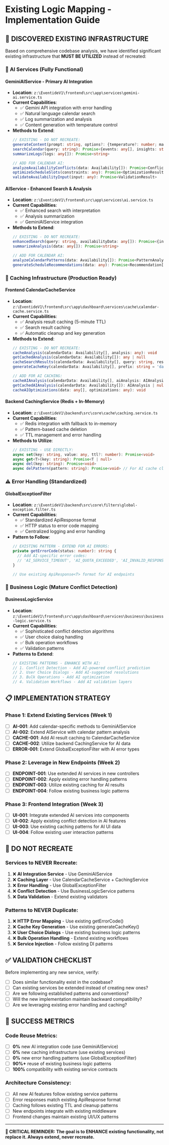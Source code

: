 # Existing Logic Mapping - Implementation Guide

## 🎯 **DISCOVERED EXISTING INFRASTRUCTURE**

Based on comprehensive codebase analysis, we have identified significant existing infrastructure that **MUST BE UTILIZED** instead of recreated:

### 🤖 **AI Services (Fully Functional)**

#### GeminiAIService - Primary AI Integration
- **Location**: `z:\EventideV1\frontend\src\app\services\gemini-ai.service.ts`
- **Current Capabilities**:
  - ✅ Gemini API integration with error handling
  - ✅ Natural language calendar search
  - ✅ Log summarization and analysis
  - ✅ Content generation with temperature control
- **Methods to Extend**:
  ```typescript
  // EXISTING - DO NOT RECREATE:
  generateContent(prompt: string, options?: {temperature?: number; maxOutputTokens?: number; systemInstruction?: string;}): Promise<string>
  searchCalendar(query: string): Promise<{events: any[], insights: string}>
  summarizeLogs(logs: any[]): Promise<string>
  
  // ADD FOR CALENDAR AI:
  analyzeAvailabilityConflicts(data: Availability[]): Promise<ConflictAnalysis>
  optimizeScheduleSlots(constraints: any): Promise<OptimizationResult>
  validateAvailabilityInput(input: any): Promise<ValidationResult>
  ```

#### AIService - Enhanced Search & Analysis
- **Location**: `z:\EventideV1\frontend\src\app\services\ai.service.ts`
- **Current Capabilities**:
  - ✅ Enhanced search with interpretation
  - ✅ Analysis summarization
  - ✅ GeminiAIService integration
- **Methods to Extend**:
  ```typescript
  // EXISTING - DO NOT RECREATE:
  enhancedSearch(query: string, availabilityData: any[]): Promise<{interpretation: string; searchCriteria: any; suggestions: string[];}>
  summarizeAnalysis(data: any[]): Promise<string>
  
  // ADD FOR CALENDAR AI:
  analyzeCalendarPatterns(data: Availability[]): Promise<PatternAnalysis>
  generateScheduleRecommendations(data: any): Promise<Recommendation[]>
  ```

### 💾 **Caching Infrastructure (Production Ready)**

#### Frontend CalendarCacheService
- **Location**: `z:\EventideV1\frontend\src\app\dashboard\services\cache\calendar-cache.service.ts`
- **Current Capabilities**:
  - ✅ Analysis result caching (5-minute TTL)
  - ✅ Search result caching
  - ✅ Automatic cleanup and key generation
- **Methods to Extend**:
  ```typescript
  // EXISTING - DO NOT RECREATE:
  cacheAnalysis(calendarData: Availability[], analysis: any): void
  getCachedAnalysis(calendarData: Availability[]): any | null
  cacheSearchResults(calendarData: Availability[], query: string, results: any): void
  generateCacheKey(calendarData: Availability[], prefix: string = 'data'): string
  
  // ADD FOR AI CACHING:
  cacheAIAnalysis(calendarData: Availability[], aiAnalysis: AIAnalysis): void
  getCachedAIAnalysis(calendarData: Availability[]): AIAnalysis | null
  cacheAIOptimizations(data: any[], optimizations: any): void
  ```

#### Backend CachingService (Redis + In-Memory)
- **Location**: `z:\EventideV1\backend\src\core\cache\caching.service.ts`
- **Current Capabilities**:
  - ✅ Redis integration with fallback to in-memory
  - ✅ Pattern-based cache deletion
  - ✅ TTL management and error handling
- **Methods to Utilize**:
  ```typescript
  // EXISTING - USE DIRECTLY:
  async set(key: string, value: any, ttl?: number): Promise<void>
  async get<T>(key: string): Promise<T | null>
  async del(key: string): Promise<void>
  async delPattern(pattern: string): Promise<void> // For AI cache cleanup
  ```

### ⚠️ **Error Handling (Standardized)**

#### GlobalExceptionFilter
- **Location**: `z:\EventideV1\backend\src\core\filters\global-exception.filter.ts`
- **Current Capabilities**:
  - ✅ Standardized ApiResponse format
  - ✅ HTTP status to error code mapping
  - ✅ Centralized logging and error handling
- **Pattern to Follow**:
  ```typescript
  // EXISTING PATTERN - EXTEND FOR AI ERRORS:
  private getErrorCode(status: number): string {
    // Add AI-specific error codes:
    // 'AI_SERVICE_TIMEOUT', 'AI_QUOTA_EXCEEDED', 'AI_INVALID_RESPONSE'
  }
  
  // Use existing ApiResponse<T> format for AI endpoints
  ```

### 🔧 **Business Logic (Mature Conflict Detection)**

#### BusinessLogicService
- **Location**: `z:\EventideV1\frontend\src\app\dashboard\services\business\business-logic.service.ts`
- **Current Capabilities**:
  - ✅ Sophisticated conflict detection algorithms
  - ✅ User choice dialog handling
  - ✅ Bulk operation workflows
  - ✅ Validation patterns
- **Patterns to Extend**:
  ```typescript
  // EXISTING PATTERNS - ENHANCE WITH AI:
  // 1. Conflict Detection - Add AI-powered conflict prediction
  // 2. User Choice Dialogs - Add AI-suggested resolutions
  // 3. Bulk Operations - Add AI optimization
  // 4. Validation Workflows - Add AI validation layers
  ```

## 📋 **IMPLEMENTATION STRATEGY**

### Phase 1: Extend Existing Services (Week 1)
- [ ] **AI-001**: Add calendar-specific methods to GeminiAIService
- [ ] **AI-002**: Extend AIService with calendar pattern analysis
- [ ] **CACHE-001**: Add AI result caching to CalendarCacheService
- [ ] **CACHE-002**: Utilize backend CachingService for AI data
- [ ] **ERROR-001**: Extend GlobalExceptionFilter with AI error types

### Phase 2: Leverage in New Endpoints (Week 2)
- [ ] **ENDPOINT-001**: Use extended AI services in new controllers
- [ ] **ENDPOINT-002**: Apply existing error handling patterns
- [ ] **ENDPOINT-003**: Utilize existing caching for AI results
- [ ] **ENDPOINT-004**: Follow existing business logic patterns

### Phase 3: Frontend Integration (Week 3)
- [ ] **UI-001**: Integrate extended AI services into components
- [ ] **UI-002**: Apply existing conflict detection in AI features
- [ ] **UI-003**: Use existing caching patterns for AI UI data
- [ ] **UI-004**: Follow existing user interaction patterns

## 🚫 **DO NOT RECREATE**

### Services to NEVER Recreate:
1. ❌ **AI Integration Service** - Use GeminiAIService
2. ❌ **Caching Layer** - Use CalendarCacheService + CachingService
3. ❌ **Error Handling** - Use GlobalExceptionFilter
4. ❌ **Conflict Detection** - Use BusinessLogicService patterns
5. ❌ **Data Validation** - Extend existing validators

### Patterns to NEVER Duplicate:
1. ❌ **HTTP Error Mapping** - Use existing getErrorCode()
2. ❌ **Cache Key Generation** - Use existing generateCacheKey()
3. ❌ **User Choice Dialogs** - Use existing business logic patterns
4. ❌ **Bulk Operation Handling** - Extend existing workflows
5. ❌ **Service Injection** - Follow existing DI patterns

## ✅ **VALIDATION CHECKLIST**

Before implementing any new service, verify:
- [ ] Does similar functionality exist in the codebase?
- [ ] Can existing services be extended instead of creating new ones?
- [ ] Are we following established patterns and conventions?
- [ ] Will the new implementation maintain backward compatibility?
- [ ] Are we leveraging existing error handling and caching?

## 🎯 **SUCCESS METRICS**

### Code Reuse Metrics:
- [ ] **0%** new AI integration code (use GeminiAIService)
- [ ] **0%** new caching infrastructure (use existing services)
- [ ] **0%** new error handling patterns (use GlobalExceptionFilter)
- [ ] **90%+** reuse of existing business logic patterns
- [ ] **100%** compatibility with existing service contracts

### Architecture Consistency:
- [ ] All new AI features follow existing service patterns
- [ ] Error responses match existing ApiResponse format
- [ ] Caching follows existing TTL and cleanup patterns
- [ ] New endpoints integrate with existing middleware
- [ ] Frontend changes maintain existing UI/UX patterns

---

**🚨 CRITICAL REMINDER: The goal is to ENHANCE existing functionality, not replace it. Always extend, never recreate.**